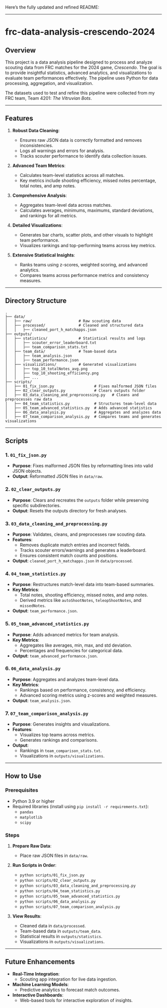 Here’s the fully updated and refined README:

---

# frc-data-analysis-crescendo-2024

## Overview
This project is a data analysis pipeline designed to process and analyze scouting data from FRC matches for the 2024 game, *Crescendo*. The goal is to provide insightful statistics, advanced analytics, and visualizations to evaluate team performances effectively. The pipeline uses Python for data processing, aggregation, and visualization.

The datasets used to test and refine this pipeline were collected from my FRC team, Team 4201: *The Vitruvian Bots*.

---

## Features
1. **Robust Data Cleaning**:
   - Ensures raw JSON data is correctly formatted and removes inconsistencies.
   - Logs all warnings and errors for analysis.
   - Tracks scouter performance to identify data collection issues.

2. **Advanced Team Metrics**:
   - Calculates team-level statistics across all matches.
   - Key metrics include shooting efficiency, missed notes percentage, total notes, and amp notes.

3. **Comprehensive Analysis**:
   - Aggregates team-level data across matches.
   - Calculates averages, minimums, maximums, standard deviations, and rankings for all metrics.

4. **Detailed Visualizations**:
   - Generates bar charts, scatter plots, and other visuals to highlight team performance.
   - Visualizes rankings and top-performing teams across key metrics.

5. **Extensive Statistical Insights**:
   - Ranks teams using z-scores, weighted scoring, and advanced analytics.
   - Compares teams across performance metrics and consistency measures.

---

## Directory Structure
```
.
├── data/
│   ├── raw/                     # Raw scouting data
│   ├── processed/               # Cleaned and structured data
│   │   ├── cleaned_port_h_matchapps.json
├── outputs/
│   ├── statistics/              # Statistical results and logs
│   │   ├── scouter_error_leaderboard.txt
│   │   ├── team_comparison_stats.txt
│   ├── team_data/               # Team-based data
│   │   ├── team_analysis.json
│   │   ├── team_performance.json
│   ├── visualizations/          # Generated visualizations
│   │   ├── top_10_totalNotes_avg.png
│   │   ├── top_10_shooting_efficiency.png
│   │   ├── ...
├── scripts/
│   ├── 01_fix_json.py                  # Fixes malformed JSON files
│   ├── 02_clear_outputs.py             # Clears outputs folder
│   ├── 03_data_cleaning_and_preprocessing.py   # Cleans and preprocesses raw data
│   ├── 04_team_statistics.py           # Structures team-level data
│   ├── 05_team_advanced_statistics.py  # Adds advanced statistics
│   ├── 06_data_analysis.py             # Aggregates and analyzes data
│   ├── 07_team_comparison_analysis.py  # Compares teams and generates visualizations
```

---

## Scripts

### 1. `01_fix_json.py`
- **Purpose**: Fixes malformed JSON files by reformatting lines into valid JSON objects.
- **Output**: Reformatted JSON files in `data/raw`.

### 2. `02_clear_outputs.py`
- **Purpose**: Clears and recreates the `outputs` folder while preserving specific subdirectories.
- **Output**: Resets the outputs directory for fresh analyses.

### 3. `03_data_cleaning_and_preprocessing.py`
- **Purpose**: Validates, cleans, and preprocesses raw scouting data.
- **Features**:
  - Removes duplicate match entries and incorrect fields.
  - Tracks scouter errors/warnings and generates a leaderboard.
  - Ensures consistent match counts and positions.
- **Output**: `cleaned_port_h_matchapps.json` in `data/processed`.

### 4. `04_team_statistics.py`
- **Purpose**: Restructures match-level data into team-based summaries.
- **Key Metrics**:
  - Total notes, shooting efficiency, missed notes, and amp notes.
  - Derived metrics like `autoShootNotes`, `teleopShootNotes`, and `missedNotes`.
- **Output**: `team_performance.json`.

### 5. `05_team_advanced_statistics.py`
- **Purpose**: Adds advanced metrics for team analysis.
- **Key Metrics**:
  - Aggregates like averages, min, max, and std deviation.
  - Percentages and frequencies for categorical data.
- **Output**: `team_advanced_performance.json`.

### 6. `06_data_analysis.py`
- **Purpose**: Aggregates and analyzes team-level data.
- **Key Metrics**:
  - Rankings based on performance, consistency, and efficiency.
  - Advanced scoring metrics using z-scores and weighted measures.
- **Output**: `team_analysis.json`.

### 7. `07_team_comparison_analysis.py`
- **Purpose**: Generates insights and visualizations.
- **Features**:
  - Visualizes top teams across metrics.
  - Generates rankings and comparisons.
- **Output**:
  - Rankings in `team_comparison_stats.txt`.
  - Visualizations in `outputs/visualizations`.

---

## How to Use

### Prerequisites
- Python 3.9 or higher
- Required libraries (install using `pip install -r requirements.txt`):
  - `pandas`
  - `matplotlib`
  - `scipy`

### Steps
1. **Prepare Raw Data**:
   - Place raw JSON files in `data/raw`.

2. **Run Scripts in Order**:
   - `python scripts/01_fix_json.py`
   - `python scripts/02_clear_outputs.py`
   - `python scripts/03_data_cleaning_and_preprocessing.py`
   - `python scripts/04_team_statistics.py`
   - `python scripts/05_team_advanced_statistics.py`
   - `python scripts/06_data_analysis.py`
   - `python scripts/07_team_comparison_analysis.py`

3. **View Results**:
   - Cleaned data in `data/processed`.
   - Team-based data in `outputs/team_data`.
   - Statistical results in `outputs/statistics`.
   - Visualizations in `outputs/visualizations`.

---

## Future Enhancements
- **Real-Time Integration**:
  - Scouting app integration for live data ingestion.
- **Machine Learning Models**:
  - Predictive analytics to forecast match outcomes.
- **Interactive Dashboards**:
  - Web-based tools for interactive exploration of insights.